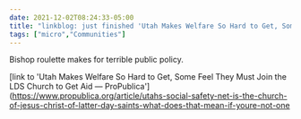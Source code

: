 ```yaml
---
date: 2021-12-02T08:24:33-05:00
title: "linkblog: just finished 'Utah Makes Welfare So Hard to Get, Some Feel They Must Join the LDS Church to Get Aid — ProPublica'"
tags: ["micro","Communities"]
---
```

Bishop roulette makes for terrible public policy.
 
[link to 'Utah Makes Welfare So Hard to Get, Some Feel They Must Join the LDS Church to Get Aid — ProPublica'](https://www.propublica.org/article/utahs-social-safety-net-is-the-church-of-jesus-christ-of-latter-day-saints-what-does-that-mean-if-youre-not-one
